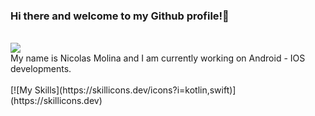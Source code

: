 ### Hi there and welcome to my Github profile!👋 
<br>

<img src="https://github.com/njm181/njm181/assets/42520564/e6ec09ed-12cd-4520-9378-72868855b5d2">


<br>
My name is Nicolas Molina and I am currently working on Android - IOS developments.
<br>
<br>
[![My Skills](https://skillicons.dev/icons?i=kotlin,swift)](https://skillicons.dev)

<!--
**njm181/njm181** is a ✨ _special_ ✨ repository because its `README.md` (this file) appears on your GitHub profile.

Here are some ideas to get you started:

- 🔭 I’m currently working on ...
- 🌱 I’m currently learning ...
- 👯 I’m looking to collaborate on ...
- 🤔 I’m looking for help with ...
- 💬 Ask me about ...
- 📫 How to reach me: ...
- 😄 Pronouns: ...
- ⚡ Fun fact: ...
-->
